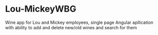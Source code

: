 # Lou-MickeyWBG
Wine app for Lou and Mickey employees, single page Angular apllication with ability to add and delete new/old wines and search for them
